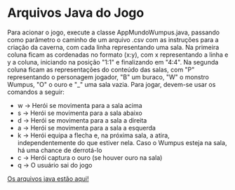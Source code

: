 # Arquivos Java do Jogo
  
Para acionar o jogo, execute a classe AppMundoWumpus.java, passando como parâmetro o caminho de um arquivo .csv com as instruções para a criação da caverna,
com cada linha representando uma sala. Na primeira coluna ficam as cordenadas no formato (x:y), com x representando a linha e y a coluna, iniciando na posição "1:1" e finalizando em "4:4". Na segunda coluna ficam as representações do conteúdo das salas, com "P" representando o personagem jogador, "B" um buraco, "W" o monstro
Wumpus, "O" o ouro e "_" uma sala vazia. Para jogar, devem-se usar os comandos a seguir:
* w -> Herói se movimenta para a sala acima
* s -> Herói se movimenta para a sala abaixo
* d -> Herói se movimenta para a sala a direita
* a -> Herói se movimenta para a sala a esquerda
* k -> Herói equipa a flecha e, na próxima sala, a atira, independentemente do que estiver nela. Caso o Wumpus esteja na sala, há uma chance de derrotá-lo
* c -> Herói captura o ouro (se houver ouro na sala)
* q -> O usuário sai do jogo

[Os arquivos java estão aqui!](src/mc322/lab06)
